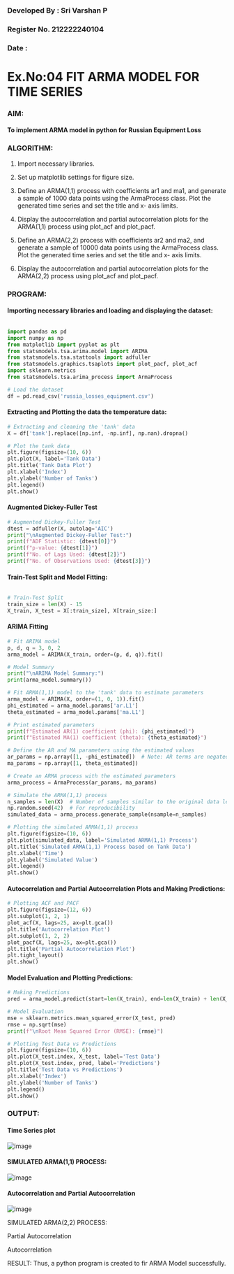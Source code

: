 ### Developed By : Sri Varshan P
### Register No. 212222240104
### Date : 


# Ex.No:04   FIT ARMA MODEL FOR TIME SERIES

### AIM:

#### To implement ARMA model in python for Russian Equipment Loss

### ALGORITHM:

1. Import necessary libraries.

2. Set up matplotlib settings for figure size.

3. Define an ARMA(1,1) process with coefficients ar1 and ma1, and generate a sample of 1000
  data points using the ArmaProcess class. Plot the generated time series and set the title and x-
  axis limits.

4. Display the autocorrelation and partial autocorrelation plots for the ARMA(1,1) process using
  plot_acf and plot_pacf.

5. Define an ARMA(2,2) process with coefficients ar2 and ma2, and generate a sample of 10000
  data points using the ArmaProcess class. Plot the generated time series and set the title and x-
  axis limits.

6. Display the autocorrelation and partial autocorrelation plots for the ARMA(2,2) process using
  plot_acf and plot_pacf.

### PROGRAM:

#### Importing necessary libraries and loading and displaying the dataset:

```py

import pandas as pd
import numpy as np
from matplotlib import pyplot as plt
from statsmodels.tsa.arima.model import ARIMA
from statsmodels.tsa.stattools import adfuller
from statsmodels.graphics.tsaplots import plot_pacf, plot_acf
import sklearn.metrics
from statsmodels.tsa.arima_process import ArmaProcess

# Load the dataset
df = pd.read_csv('russia_losses_equipment.csv')

```
#### Extracting and Plotting the data the temperature data:

```py
# Extracting and cleaning the 'tank' data
X = df['tank'].replace([np.inf, -np.inf], np.nan).dropna()

# Plot the tank data
plt.figure(figsize=(10, 6))
plt.plot(X, label='Tank Data')
plt.title('Tank Data Plot')
plt.xlabel('Index')
plt.ylabel('Number of Tanks')
plt.legend()
plt.show()
```


#### Augmented Dickey-Fuller Test

```py
# Augmented Dickey-Fuller Test
dtest = adfuller(X, autolag='AIC')
print("\nAugmented Dickey-Fuller Test:")
print(f"ADF Statistic: {dtest[0]}")
print(f"p-value: {dtest[1]}")
print(f"No. of Lags Used: {dtest[2]}")
print(f"No. of Observations Used: {dtest[3]}")
```

#### Train-Test Split and Model Fitting:


```py

# Train-Test Split
train_size = len(X) - 15
X_train, X_test = X[:train_size], X[train_size:]

```

#### ARIMA Fitting

```py
# Fit ARIMA model
p, d, q = 3, 0, 2
arma_model = ARIMA(X_train, order=(p, d, q)).fit()

# Model Summary
print("\nARIMA Model Summary:")
print(arma_model.summary())
```
```py
# Fit ARMA(1,1) model to the 'tank' data to estimate parameters
arma_model = ARIMA(X, order=(1, 0, 1)).fit()
phi_estimated = arma_model.params['ar.L1']
theta_estimated = arma_model.params['ma.L1']

# Print estimated parameters
print(f"Estimated AR(1) coefficient (phi): {phi_estimated}")
print(f"Estimated MA(1) coefficient (theta): {theta_estimated}")

# Define the AR and MA parameters using the estimated values
ar_params = np.array([1, -phi_estimated])  # Note: AR terms are negated
ma_params = np.array([1, theta_estimated])

# Create an ARMA process with the estimated parameters
arma_process = ArmaProcess(ar_params, ma_params)

# Simulate the ARMA(1,1) process
n_samples = len(X)  # Number of samples similar to the original data length
np.random.seed(42)  # For reproducibility
simulated_data = arma_process.generate_sample(nsample=n_samples)

# Plotting the simulated ARMA(1,1) process
plt.figure(figsize=(10, 6))
plt.plot(simulated_data, label='Simulated ARMA(1,1) Process')
plt.title('Simulated ARMA(1,1) Process based on Tank Data')
plt.xlabel('Time')
plt.ylabel('Simulated Value')
plt.legend()
plt.show()
```
#### Autocorrelation and Partial Autocorrelation Plots and Making Predictions:

```py
# Plotting ACF and PACF
plt.figure(figsize=(12, 6))
plt.subplot(1, 2, 1)
plot_acf(X, lags=25, ax=plt.gca())
plt.title('Autocorrelation Plot')
plt.subplot(1, 2, 2)
plot_pacf(X, lags=25, ax=plt.gca())
plt.title('Partial Autocorrelation Plot')
plt.tight_layout()
plt.show()

```

#### Model Evaluation and Plotting Predictions:


```py
# Making Predictions
pred = arma_model.predict(start=len(X_train), end=len(X_train) + len(X_test) - 1, dynamic=False)

# Model Evaluation
mse = sklearn.metrics.mean_squared_error(X_test, pred)
rmse = np.sqrt(mse)
print(f"\nRoot Mean Squared Error (RMSE): {rmse}")

# Plotting Test Data vs Predictions
plt.figure(figsize=(10, 6))
plt.plot(X_test.index, X_test, label='Test Data')
plt.plot(X_test.index, pred, label='Predictions')
plt.title('Test Data vs Predictions')
plt.xlabel('Index')
plt.ylabel('Number of Tanks')
plt.legend()
plt.show()

```



### OUTPUT:

#### Time Series plot 

![image](https://github.com/user-attachments/assets/4d74cee3-9a24-4863-a292-5638b97e8e8c)


#### SIMULATED ARMA(1,1) PROCESS:

![image](https://github.com/user-attachments/assets/6134a34e-1812-461d-b995-a6357922b25c)


#### Autocorrelation and Partial Autocorrelation

![image](https://github.com/user-attachments/assets/b6c9cd67-cbd8-4429-938a-7e0866fb647d)



SIMULATED ARMA(2,2) PROCESS:

Partial Autocorrelation



Autocorrelation

RESULT:
Thus, a python program is created to fir ARMA Model successfully.
